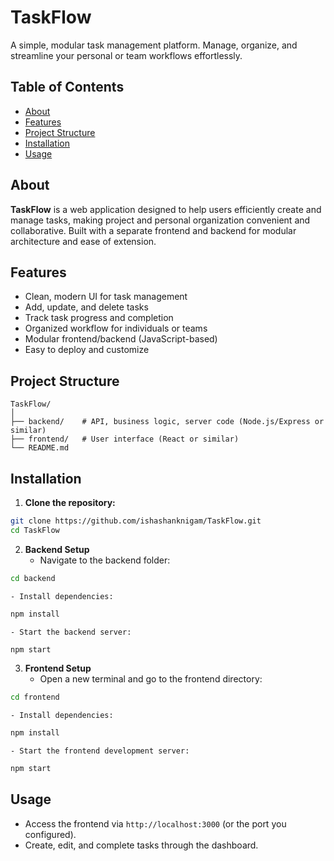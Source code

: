 # TaskFlow

A simple, modular task management platform.
Manage, organize, and streamline your personal or team workflows effortlessly.

## Table of Contents

- [About](#about)
- [Features](#features)
- [Project Structure](#project-structure)
- [Installation](#installation)
- [Usage](#usage)

## About

**TaskFlow** is a web application designed to help users efficiently create and manage tasks, making project and personal organization convenient and collaborative. Built with a separate frontend and backend for modular architecture and ease of extension.

## Features

- Clean, modern UI for task management
- Add, update, and delete tasks
- Track task progress and completion
- Organized workflow for individuals or teams
- Modular frontend/backend (JavaScript-based)
- Easy to deploy and customize


## Project Structure

```
TaskFlow/
│
├── backend/    # API, business logic, server code (Node.js/Express or similar)
├── frontend/   # User interface (React or similar)
└── README.md
```


## Installation

1. **Clone the repository:**

```bash
git clone https://github.com/ishashanknigam/TaskFlow.git
cd TaskFlow
```

2. **Backend Setup**
    - Navigate to the backend folder:

```bash
cd backend
```

    - Install dependencies:

```bash
npm install
```

    - Start the backend server:

```bash
npm start
```

3. **Frontend Setup**
    - Open a new terminal and go to the frontend directory:

```bash
cd frontend
```

    - Install dependencies:

```bash
npm install
```

    - Start the frontend development server:

```bash
npm start
```


## Usage

- Access the frontend via `http://localhost:3000` (or the port you configured).
- Create, edit, and complete tasks through the dashboard.
